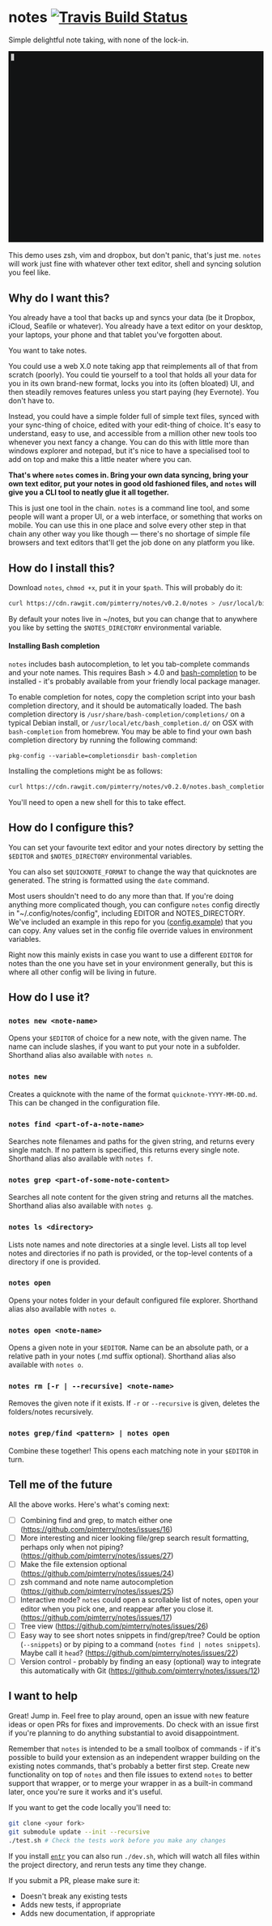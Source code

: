 # notes [![Travis Build Status](https://img.shields.io/travis/pimterry/notes.svg)](https://travis-ci.org/pimterry/notes)
Simple delightful note taking, with none of the lock-in.

[![Asciicast demo](asciicast.gif)](https://asciinema.org/a/2pmdb9vyv71skgwx4r7mlnea8?speed=2&t=1&autoplay=1)

This demo uses zsh, vim and dropbox, but don't panic, that's just me. `notes` will work just fine with whatever other text editor, shell and syncing solution you feel like.

## Why do I want this?

You already have a tool that backs up and syncs your data (be it Dropbox, iCloud, Seafile or whatever). You already have a text editor on your desktop, your laptops, your phone and that tablet you've forgotten about.

You want to take notes.

You could use a web X.0 note taking app that reimplements all of that from scratch (poorly). You could tie yourself to a tool that holds all your data for you in its own brand-new format, locks you into its (often bloated) UI, and then steadily removes features unless you start paying (hey Evernote). You don't have to.

Instead, you could have a simple folder full of simple text files, synced with your sync-thing of choice, edited with your edit-thing of choice. It's easy to understand, easy to use, and accessible from a million other new tools too whenever you next fancy a change. You can do this with little more than windows explorer and notepad, but it's nice to have a specialised tool to add on top and make this a little neater where you can.

**That's where `notes` comes in. Bring your own data syncing, bring your own text editor, put your notes in good old fashioned files, and `notes` will give you a CLI tool to neatly glue it all together.**

This is just one tool in the chain. `notes` is a command line tool, and some people will want a proper UI, or a web interface, or something that works on mobile. You can use this in one place and solve every other step in that chain any other way you like though &mdash; there's no shortage of simple file browsers and text editors that'll get the job done on any platform you like.

## How do I install this?

Download `notes`, `chmod +x`, put it in your `$path`. This will probably do it:

```bash
curl https://cdn.rawgit.com/pimterry/notes/v0.2.0/notes > /usr/local/bin/notes && chmod +x /usr/local/bin/notes
```

By default your notes live in ~/notes, but you can change that to anywhere you like by setting the `$NOTES_DIRECTORY` environmental variable.

#### Installing Bash completion

`notes` includes bash autocompletion, to let you tab-complete commands and your note names. This requires Bash > 4.0 and [bash-completion](https://github.com/scop/bash-completion) to be installed - it's probably available from your friendly local package manager.

To enable completion for notes, copy the completion script into your bash completion directory, and it should be automatically loaded. The bash completion directory is `/usr/share/bash-completion/completions/` on a typical Debian install, or `/usr/local/etc/bash_completion.d/` on OSX with `bash-completion` from homebrew. You may be able to find your own bash completion directory by running the following command:

    pkg-config --variable=completionsdir bash-completion

Installing the completions might be as follows:

```bash
curl https://cdn.rawgit.com/pimterry/notes/v0.2.0/notes.bash_completion > /usr/share/bash-completion/completions/notes
```

You'll need to open a new shell for this to take effect.

## How do I configure this?

You can set your favourite text editor and your notes directory by setting the `$EDITOR` and `$NOTES_DIRECTORY` environmental variables.

You can also set `$QUICKNOTE_FORMAT` to change the way that quicknotes are generated. The string is formatted using the `date` command. 

Most users shouldn't need to do any more than that. If you're doing anything more complicated though, you can configure `notes` config directly in "~/.config/notes/config", including EDITOR and NOTES_DIRECTORY. We've included an example in this repo for you ([config.example](config.example)) that you can copy. Any values set in the config file override values in environment variables.

Right now this mainly exists in case you want to use a different `EDITOR` for notes than the one you have set in your environment generally, but this is where all other config will be living in future.

## How do I use it?

### `notes new <note-name>`

Opens your `$EDITOR` of choice for a new note, with the given name. The name can include slashes, if you want to put your note in a subfolder. Shorthand alias also available with `notes n`.

### `notes new`
Creates a quicknote with the name of the format `quicknote-YYYY-MM-DD.md`. This can be changed in the configuration file.

### `notes find <part-of-a-note-name>`

Searches note filenames and paths for the given string, and returns every single match. If no pattern is specified, this returns every single note. Shorthand alias also available with `notes f`.

### `notes grep <part-of-some-note-content>`

Searches all note content for the given string and returns all the matches. Shorthand alias also available with `notes g`.

### `notes ls <directory>`

Lists note names and note directories at a single level. Lists all top level notes and directories if no path is provided, or the top-level contents of a directory if one is provided.

### `notes open`

Opens your notes folder in your default configured file explorer. Shorthand alias also available with `notes o`.

### `notes open <note-name>`

Opens a given note in your `$EDITOR`. Name can be an absolute path, or a relative path in your notes (.md suffix optional). Shorthand alias also available with `notes o`.

### `notes rm [-r | --recursive] <note-name>`

Removes the given note if it exists. If `-r` or `--recursive` is given, deletes the folders/notes recursively.

### `notes grep/find <pattern> | notes open`

Combine these together! This opens each matching note in your `$EDITOR` in turn.

## Tell me of the future

All the above works. Here's what's coming next:

- [ ] Combining find and grep, to match either one (https://github.com/pimterry/notes/issues/16)
- [ ] More interesting and nicer looking file/grep search result formatting, perhaps only when not piping? (https://github.com/pimterry/notes/issues/27)
- [ ] Make the file extension optional (https://github.com/pimterry/notes/issues/24)
- [ ] zsh command and note name autocompletion (https://github.com/pimterry/notes/issues/25)
- [ ] Interactive mode? `notes` could open a scrollable list of notes, open your editor when you pick one, and reappear after you close it. (https://github.com/pimterry/notes/issues/17)
- [ ] Tree view (https://github.com/pimterry/notes/issues/26)
- [ ] Easy way to see short notes snippets in find/grep/tree? Could be option (`--snippets`) or by piping to a command (`notes find | notes snippets`). Maybe call it `head`? (https://github.com/pimterry/notes/issues/22)
- [ ] Version control - probably by finding an easy (optional) way to integrate this automatically with Git (https://github.com/pimterry/notes/issues/12)

## I want to help

Great! Jump in. Feel free to play around, open an issue with new feature ideas or open PRs for fixes and improvements. Do check with an issue first if you're planning to do anything substantial to avoid disappointment.

Remember that `notes` is intended to be a small toolbox of commands - if it's possible to build your extension as an independent wrapper building on the existing notes commands, that's probably a better first step. Create new functionality on top of `notes` and then file issues to extend `notes` to better support that wrapper, or to merge your wrapper in as a built-in command later, once you're sure it works and it's useful.

If you want to get the code locally you'll need to:

```bash
git clone <your fork>
git submodule update --init --recursive
./test.sh # Check the tests work before you make any changes
```

If you install [`entr`](http://entrproject.org/) you can also run `./dev.sh`, which will watch all files within the project directory, and rerun tests any time they change.

If you submit a PR, please make sure it:

* Doesn't break any existing tests
* Adds new tests, if appropriate
* Adds new documentation, if appropriate
